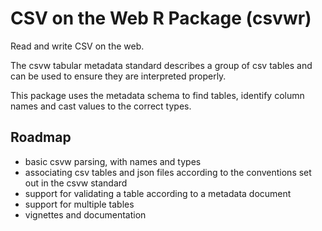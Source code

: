 # CSV on the Web R Package (csvwr)

Read and write CSV on the web.

The csvw tabular metadata standard describes a group of csv tables and can be used to ensure they are interpreted properly.

This package uses the metadata schema to find tables, identify column names and cast values to the correct types.

## Roadmap

- basic csvw parsing, with names and types
- associating csv tables and json files according to the conventions set out in the csvw standard
- support for validating a table according to a metadata document
- support for multiple tables
- vignettes and documentation
